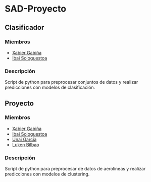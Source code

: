<!-- markdownlint-disable MD024 -->
# SAD-Proyecto

## Clasificador

### Miembros

- [Xabier Gabiña](https://github.com/Xabierland)
- [Ibai Sologuestoa](https://github.com/IbaiS94)

### Descripción

Script de python para preprocesar conjuntos de datos y realizar predicciones con modelos de clasificación.

## Proyecto

### Miembros

- [Xabier Gabiña](https://github.com/Xabierland)
- [Ibai Sologuestoa](https://github.com/IbaiS94)
- [Unai García](https://github.com/unaigarcia02)
- [Luken Bilbao](https://github.com/cursedx0)

### Descripción

Script de python para preprocesar de datos de aerolineas y realizar predicciones con modelos de clustering.
